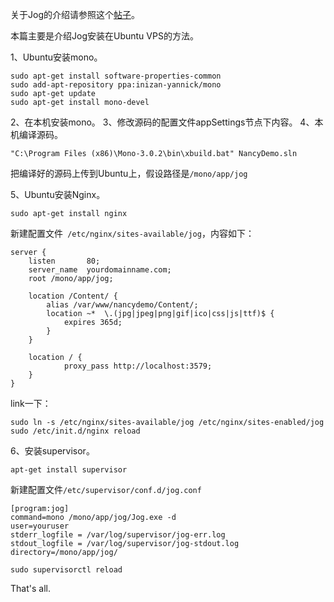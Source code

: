 <!--
Title|Jog安装指南
Id|jog-install-guide
Date|2014-08-16 21:45:00
Status|Publish
Type|Post
Tags|Blog
Excerpt|Jog在Ubuntu VPS上的详细安装方法，设计到mono,nginx,supervisor等。
-->
关于Jog的介绍请参照这个[帖子][1]。

本篇主要是介绍Jog安装在Ubuntu VPS的方法。

1、Ubuntu安装mono。

    sudo apt-get install software-properties-common
    sudo add-apt-repository ppa:inizan-yannick/mono
    sudo apt-get update
    sudo apt-get install mono-devel
2、在本机安装mono。
3、修改源码的配置文件appSettings节点下内容。
4、本机编译源码。

    "C:\Program Files (x86)\Mono-3.0.2\bin\xbuild.bat" NancyDemo.sln
把编译好的源码上传到Ubuntu上，假设路径是`/mono/app/jog`

5、Ubuntu安装Nginx。

    sudo apt-get install nginx
新建配置文件` /etc/nginx/sites-available/jog`，内容如下：

    server {
        listen       80;
        server_name  yourdomainname.com;
        root /mono/app/jog;
    
        location /Content/ {
            alias /var/www/nancydemo/Content/;
            location ~*  \.(jpg|jpeg|png|gif|ico|css|js|ttf)$ {
                expires 365d;
            }
        }
    
        location / {
                proxy_pass http://localhost:3579;
        }
    }
link一下：

    sudo ln -s /etc/nginx/sites-available/jog /etc/nginx/sites-enabled/jog
    sudo /etc/init.d/nginx reload
6、安装supervisor。

    apt-get install supervisor
新建配置文件`/etc/supervisor/conf.d/jog.conf`

    [program:jog]
    command=mono /mono/app/jog/Jog.exe -d
    user=youruser
    stderr_logfile = /var/log/supervisor/jog-err.log
    stdout_logfile = /var/log/supervisor/jog-stdout.log
    directory=/mono/app/jog/
`sudo supervisorctl reload`

That's all.

  [1]: http://just1n.net/2014/08/about-jog
